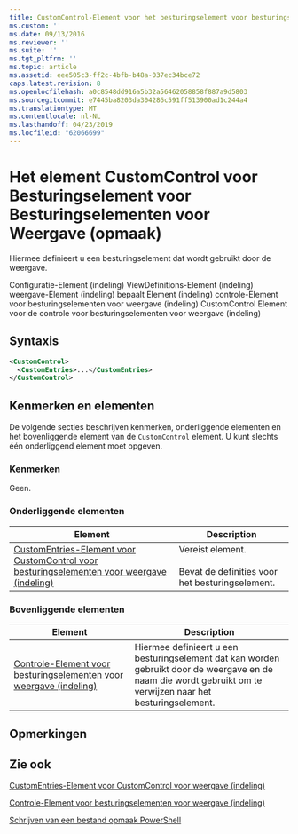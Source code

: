 ```yaml
---
title: CustomControl-Element voor het besturingselement voor besturingselementen voor weergave (indeling) | Microsoft Docs
ms.custom: ''
ms.date: 09/13/2016
ms.reviewer: ''
ms.suite: ''
ms.tgt_pltfrm: ''
ms.topic: article
ms.assetid: eee505c3-ff2c-4bfb-b48a-037ec34bce72
caps.latest.revision: 8
ms.openlocfilehash: a0c8548dd916a5b32a56462058858f887a9d5803
ms.sourcegitcommit: e7445ba8203da304286c591ff513900ad1c244a4
ms.translationtype: MT
ms.contentlocale: nl-NL
ms.lasthandoff: 04/23/2019
ms.locfileid: "62066699"
---
```

# <a name="customcontrol-element-for-control-for-controls-for-view-format"></a>Het element CustomControl voor Besturingselement voor Besturingselementen voor Weergave (opmaak)

Hiermee definieert u een besturingselement dat wordt gebruikt door de weergave.

Configuratie-Element (indeling) ViewDefinitions-Element (indeling) weergave-Element (indeling) bepaalt Element (indeling) controle-Element voor besturingselementen voor weergave (indeling) CustomControl Element voor de controle voor besturingselementen voor weergave (indeling)

## <a name="syntax"></a>Syntaxis

```xml
<CustomControl>
  <CustomEntries>...</CustomEntries>
</CustomControl>
```

## <a name="attributes-and-elements"></a>Kenmerken en elementen

De volgende secties beschrijven kenmerken, onderliggende elementen en het bovenliggende element van de `CustomControl` element. U kunt slechts één onderliggend element moet opgeven.

### <a name="attributes"></a>Kenmerken

Geen.

### <a name="child-elements"></a>Onderliggende elementen

|Element|Description|
|-------------|-----------------|
|[CustomEntries-Element voor CustomControl voor besturingselementen voor weergave (indeling)](./customentries-element-for-customcontrol-for-controls-for-view-format.md)|Vereist element.<br /><br /> Bevat de definities voor het besturingselement.|

### <a name="parent-elements"></a>Bovenliggende elementen

|Element|Description|
|-------------|-----------------|
|[Controle-Element voor besturingselementen voor weergave (indeling)](./control-element-for-controls-for-view-format.md)|Hiermee definieert u een besturingselement dat kan worden gebruikt door de weergave en de naam die wordt gebruikt om te verwijzen naar het besturingselement.|

## <a name="remarks"></a>Opmerkingen

## <a name="see-also"></a>Zie ook

[CustomEntries-Element voor CustomControl voor weergave (indeling)](./customentries-element-for-customcontrol-for-controls-for-configuration-format.md)

[Controle-Element voor besturingselementen voor weergave (indeling)](./control-element-for-controls-for-view-format.md)

[Schrijven van een bestand opmaak PowerShell](./writing-a-powershell-formatting-file.md)
